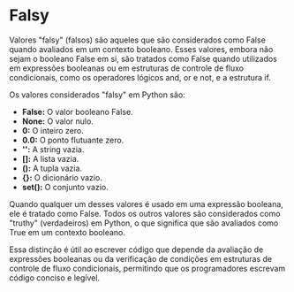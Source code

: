 # Falsy
Valores "falsy" (falsos) são aqueles que são considerados como False quando avaliados em um contexto booleano. Esses valores, embora não sejam o booleano False em si, são tratados como False quando utilizados em expressões booleanas ou em estruturas de controle de fluxo condicionais, como os operadores lógicos and, or e not, e a estrutura if.

Os valores considerados "falsy" em Python são:

* **False:** O valor booleano False.
* **None:** O valor nulo.
* **0:** O inteiro zero.
* **0.0:** O ponto flutuante zero.
* **'':** A string vazia.
* **[]:** A lista vazia.
* **():** A tupla vazia.
* **{}:** O dicionário vazio.
* **set():** O conjunto vazio.

Quando qualquer um desses valores é usado em uma expressão booleana, ele é tratado como False. Todos os outros valores são considerados como "truthy" (verdadeiros) em Python, o que significa que são avaliados como True em um contexto booleano.

Essa distinção é útil ao escrever código que depende da avaliação de expressões booleanas ou da verificação de condições em estruturas de controle de fluxo condicionais, permitindo que os programadores escrevam código conciso e legível.